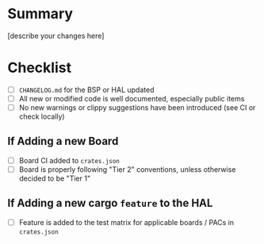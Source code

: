 # Summary
[describe your changes here]

# Checklist
  - [ ] `CHANGELOG.md` for the BSP or HAL updated
  - [ ] All new or modified code is well documented, especially public items
  - [ ] No new warnings or clippy suggestions have been introduced (see CI or check locally)

## If Adding a new Board
  - [ ] Board CI added to `crates.json`
  - [ ] Board is properly following "Tier 2" conventions, unless otherwise decided to be "Tier 1"

## If Adding a new cargo `feature` to the HAL
  - [ ] Feature is added to the test matrix for applicable boards / PACs in `crates.json`
